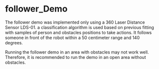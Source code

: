 # follower_Demo
The follower demo was implemented only using a 360 Laser Distance Sensor LDS-01. a classification algorithm is used based on previous fitting with samples of person and obstacles positions to take actions. It follows someone in front of the robot within a 50 centimeter range and 140 degrees.


Running the follower demo in an area with obstacles may not work well. Therefore, it is recommended to run the demo in an open area without obstacles.
